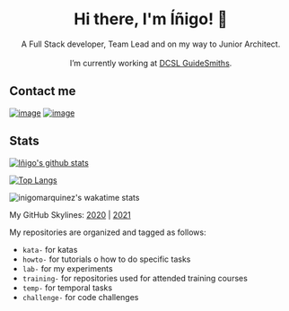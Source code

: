 <h1 align="center">
Hi there, I'm Íñigo! 👋
</h1>

<p align='center'>
  A Full Stack developer, Team Lead and on my way to Junior Architect.<br/><br/>
  I’m currently working at <a href=https://github.com/guidesmiths>DCSL GuideSmiths</a>.
</p>


## Contact me

[![image](https://img.shields.io/badge/GitHub-100000?style=for-the-badge&logo=github&logoColor=white)](https://github.com/inigomarquinez)
[![image](https://img.shields.io/badge/LinkedIn-0077B5?style=for-the-badge&logo=linkedin&logoColor=white)](https://www.linkedin.com/in/inigo-marquinez/)

## Stats

[![Iñigo's github stats](https://github-readme-stats.vercel.app/api?username=inigomarquinez&count_private=true&show_icons=true&theme=dark)](https://github.com/anuraghazra/github-readme-stats)

[![Top Langs](https://github-readme-stats.vercel.app/api/top-langs/?username=inigomarquinez&langs_count=10&theme=dark&layout=compact)](https://github.com/anuraghazra/github-readme-stats)

![inigomarquinez's wakatime stats](https://github-readme-stats.vercel.app/api/wakatime?username=inigomarquinez&theme=dark&layout=compact)

My GitHub Skylines: [2020](https://skyline.github.com/inigomarquinez/2020) | [2021](https://skyline.github.com/inigomarquinez/2021)

My repositories are organized and tagged as follows:

- `kata-` for katas
- `howto-` for tutorials o how to do specific tasks
- `lab-` for my experiments
- `training-` for repositories used for attended training courses
- `temp-` for temporal tasks
- `challenge-` for code challenges

<!--
![inigomarquinez's wakatime stats](https://wakatime.com/share/@inigomarquinez/c794cf97-1875-41d1-93ca-f81f743dbab0.svg)
-->

<!--
Badges: https://github.com/alexandresanlim/Badges4-README.md-Profile
Shields: https://shields.io/

Here are some ideas to get you started:

- 🔭 I’m currently working on ...
- 🌱 I’m currently learning ...
- 👯 I’m looking to collaborate on ...
- 🤔 I’m looking for help with ...
- 💬 Ask me about ...
- 📫 How to reach me: ...
- 😄 Pronouns: ...
- ⚡ Fun fact: ...
-->
